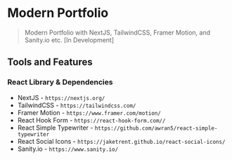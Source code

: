 # Modern Portfolio
> Modern Portfolio with NextJS, TailwindCSS, Framer Motion, and Sanity.io etc. [In Development]

## Tools and Features

### React Library & Dependencies
- NextJS - `https://nextjs.org/`
- TailwindCSS - `https://tailwindcss.com/`
- Framer Motion - `https://www.framer.com/motion/`
- React Hook Form - `https://react-hook-form.com//`
- React Simple Typewriter - `https://github.com/awran5/react-simple-typewriter`
- React Social Icons - `https://jaketrent.github.io/react-social-icons/`
- Sanity.io - `https://www.sanity.io/`

